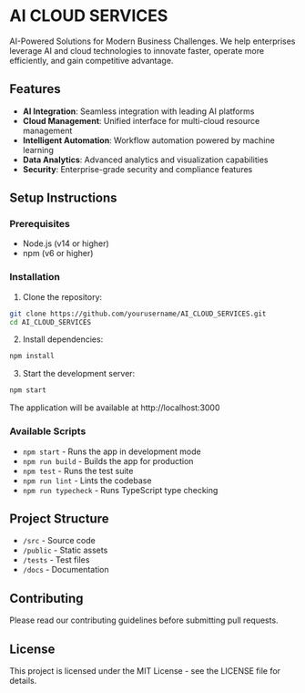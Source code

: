 # AI CLOUD SERVICES

AI-Powered Solutions for Modern Business Challenges. We help enterprises leverage AI and cloud technologies to innovate faster, operate more efficiently, and gain competitive advantage.

## Features

- **AI Integration**: Seamless integration with leading AI platforms
- **Cloud Management**: Unified interface for multi-cloud resource management
- **Intelligent Automation**: Workflow automation powered by machine learning
- **Data Analytics**: Advanced analytics and visualization capabilities
- **Security**: Enterprise-grade security and compliance features

## Setup Instructions

### Prerequisites

- Node.js (v14 or higher)
- npm (v6 or higher)

### Installation

1. Clone the repository:
```bash
git clone https://github.com/yourusername/AI_CLOUD_SERVICES.git
cd AI_CLOUD_SERVICES
```

2. Install dependencies:
```bash
npm install
```

3. Start the development server:
```bash
npm start
```

The application will be available at http://localhost:3000

### Available Scripts

- `npm start` - Runs the app in development mode
- `npm run build` - Builds the app for production
- `npm test` - Runs the test suite
- `npm run lint` - Lints the codebase
- `npm run typecheck` - Runs TypeScript type checking

## Project Structure

- `/src` - Source code
- `/public` - Static assets
- `/tests` - Test files
- `/docs` - Documentation

## Contributing

Please read our contributing guidelines before submitting pull requests.

## License

This project is licensed under the MIT License - see the LICENSE file for details.
